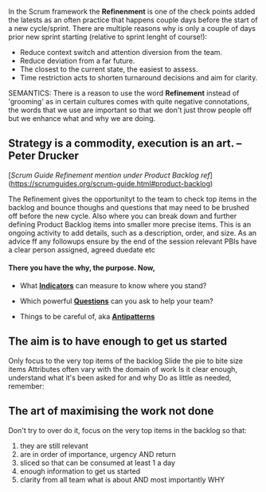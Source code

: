 In the Scrum framework the **Refinenment** is one of the check points added the latests as an often practice that happens couple days before the start of a new cycle/sprint. 
There are multiple reasons why is only a couple of days prior new sprint starting (relative to sprint lenght of course!):
* Reduce context switch and attention diversion from the team.
* Reduce deviation from a far future.
* The closest to the current state, the easiest to assess.
* Time restriction acts to shorten turnaround decisions and aim for clarity.

SEMANTICS: There is a reason to use the word **Refinement** instead of 'grooming' as in certain cultures comes with quite negative connotations, the words that we use are important so that we don't just throw people off but we enhance what and why we are doing.

## Strategy is a commodity, execution is an art. – Peter Drucker

[*Scrum Guide Refinement mention under Product Backlog ref*] (https://scrumguides.org/scrum-guide.html#product-backlog)

The Refinement gives the opportunityt to the team to check top items in the backlog and bounce thoughs and questions that may need to be brushed off before the new cycle. Also where you can break down and further defining Product Backlog items into smaller more precise items. This is an ongoing activity to add details, such as a description, order, and size. 
As an advice ff any followups ensure by the end of the session relevant PBIs have a clear person assigned, agreed duedate etc

#### There you have the why, the purpose. Now,

* What [**Indicators**](https://github.com/GarciaInes/Scrum-Mastering/blob/main/Refinement/Indicators.md) can measure to know where you stand?

* Which powerful [**Questions**](https://github.com/GarciaInes/Scrum-Mastering/blob/main/Refinement/Questions.md) can you ask to help your team?

* Things to be careful of, aka [**Antipatterns**](https://github.com/GarciaInes/Scrum-Mastering/blob/main/Refinement/Antipatterns.md)


## The aim is to have enough to get us started

Only focus to the very top items of the backlog
Slide the pie to bite size items
Attributes often vary with the domain of work
Is it clear enough, understand what it's been asked for and why
Do as little as needed, remember:

## The art of maximising the work not done

Don't try to over do it, focus on the very top items in the backlog so that:
1. they are still relevant
2. are in order of importance, urgency AND return
3. sliced so that can be consumed at least 1 a day
4. enough information to get us started
5. clarity from all team what is about AND most importantly WHY
